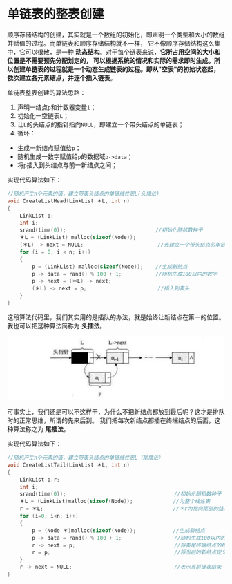 单链表的整表创建
==========================================================
顺序存储结构的创建，其实就是一个数组的初始化，即声明一个类型和大小的数组并赋值的过程。而单链表和顺序存储结构就不一样，
它不像顺序存储结构这么集中，它可以很散，是一种 **动态结构**。对于每个链表来说，**它所占用空间的大小和位置是不需要预先分配划定的，
可以根据系统的情况和实际的需求即时生成。所以创建单链表的过程就是一个动态生成链表的过程。即从"空表"的初始状态起，
依次建立各元素结点，并逐个插入链表**。

单链表整表创建的算法思路：
1. 声明一结点`p`和计数器变量`i`；
2. 初始化一空链表`L`；
3. 让`L`的头结点的指针指向`NULL`，即建立一个带头结点的单链表；
4. 循环：
  + 生成一新结点赋值给`p`；
  + 随机生成一数字赋值给`p`的数据域`p->data`；
  + 将`p`插入到头结点与前一新结点之间；

实现代码算法如下：
```c
//随机产生n个元素的值，建立带表头结点的单链线性表L(头插法)
void CreateListHead(LinkList ＊L, int n)
{
    LinkList p;
    int i;
    srand(time(0));                             //初始化随机数种子
    ＊L = (LinkList) malloc(sizeof(Node));
    (＊L) -> next = NULL;                        //先建立一个带头结点的单链表
    for (i = 0; i < n; i++)
    {
        p = (LinkList) malloc(sizeof(Node));    //生成新结点
        p -> data = rand() % 100 + 1;           //随机生成100以内的数字
        p -> next = (＊L) -> next;
        (＊L) -> next = p;                       //插入到表头
    }
}
```
这段算法代码里，我们其实用的是插队的办法，就是始终让新结点在第一的位置。我也可以把这种算法简称为 **头插法**。

![3-9-1](../img/3-9-1.png)

可事实上，我们还是可以不这样干，为什么不把新结点都放到最后呢？这才是排队时的正常思维，所谓的先来后到。
我们把每次新结点都插在终端结点的后面，这种算法称之为 **尾插法**。

实现代码算法如下：
```c
//随机产生n个元素的值，建立带表头结点的单链线性表L（尾插法）
void CreateListTail(LinkList ＊L, int n)
{
    LinkList p,r;
    int i;
    srand(time(0));                                   //初始化随机数种子
    ＊L = (LinkList)malloc(sizeof(Node));             //为整个线性表
    r = ＊L;                                          //＊r为指向尾部的结点
    for (i=0; i<n; i++)
    {
        p = (Node ＊)malloc(sizeof(Node));            //生成新结点
        p -> data = rand() % 100 + 1;                 //随机生成100以内的数字
        r -> next = p;                                //将表尾终端结点的指针指向新结点
        r = p;                                        //将当前的新结点定义为表尾终端结点
    }
    r -> next = NULL;                                 //表示当前链表结束
}
```
